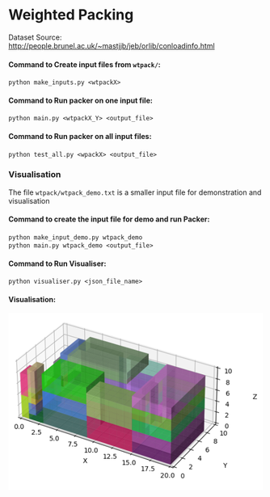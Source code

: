 # Weighted Packing

Dataset Source: http://people.brunel.ac.uk/~mastjjb/jeb/orlib/conloadinfo.html

#### Command to Create input files from `wtpack/`:
    python make_inputs.py <wtpackX>

#### Command to Run packer on one input file:
    python main.py <wtpackX_Y> <output_file>

#### Command to Run packer on all input files:
    python test_all.py <wpackX> <output_file>

### Visualisation
The file `wtpack/wtpack_demo.txt` is a smaller input file for demonstration and visualisation

#### Command to create the input file for demo and run Packer:
    python make_input_demo.py wtpack_demo
    python main.py wtpack_demo <output_file>
#### Command to Run Visualiser:
    python visualiser.py <json_file_name>
#### Visualisation:
![Visualisation](./demo_packed.png)
